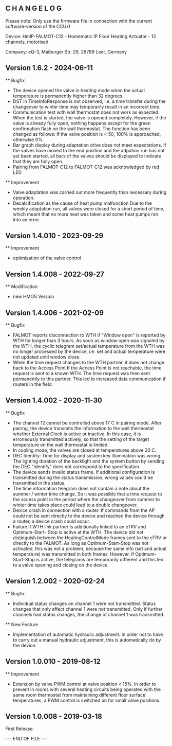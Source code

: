 C H A N G E L O G
-----------------

Please note: Only use the firmware file in connection with the current software-version of the CCUx!

Device:   HmIP-FALMOT-C12 - Homematic IP Floor Heating Actuator - 12 channels, motorised

Company:  eQ-3, Maiburger Str. 29, 26789 Leer, Germany


Version 1.6.2 - 2024-06-11
--------------------------------------------------------------
** Bugfix
   * The device opened the valve in heating mode when the actual temperature is
     permanently higher than 32 degrees.
   * DST in TimeInfoResponse is not observed, i.e. a time transfer during the
     changeover to winter time may temporarily result in an incorrect time.
   * Communication test with wall thermostat does not work as expected.
     When the test is started, the valve is opened completely. However, if the valve is
     already fully open, nothing happens except for the green confirmation flash on the
     wall thermostat. The function has been changed as follows: If the valve position
     is < 50, 100% is approached, otherwise 0%.
   * Bar graph display during adaptation drive does not meet expectations. If the valves
     have moved to the end position and the adpation run has not yet been started, all
     bars of the valves should be displayed to indicate that they are fully open.
   * Pairing from FALMOT-C12 to FALMOT-C12 was acknowledged by red LED

** Improvement
   * Valve adaptation was carried out more frequently than necessary during operation.
   * Decalcification as the cause of heat pump malfunction
      Due to the weekly adaptation run, all valves were closed for a short period of
      time, which meant that no more heat was taken and some heat pumps ran into an
      error.


Version 1.4.010 - 2023-09-29
--------------------------------------------------------------
** Improvement
   * optimization of the valve control


Version 1.4.008 - 2022-09-27
--------------------------------------------------------------
** Modification
   * new HMOS Version


Version 1.4.006 - 2021-02-09
--------------------------------------------------------------
** Bugfix
   * FALMOT reports disconnection to WTH if "Window open" is reported by WTH for longer
     than 3 hours.
      As soon as window open was signaled by the WTH, the cyclic telegram set/actual
      temperature from the WTH was no longer processed by the device, i.e. set and
      actual temperature were not updated until window close.
   * When the time request changes to the WTH partner, it does not change back to the
     Access Point
      If the Access Point is not reachable, the time request is sent to a known WTH. The
      time request was then sent permanently to this partner. This led to increased data
      communication if routers in the field.


Version 1.4.002 - 2020-11-30
--------------------------------------------------------------
** Bugfix
   * The channel 12 cannot be controlled above 17 C in pairing mode.
      After pairing, the device transmits the information to the wall thermostat whether
      External Clock is active or inactive. In this case, it is erroneously transmitted
      actively, so that the setting of the target temperature on the wall thermostat is
      limited.
   * In cooling mode, the valves are closed at temperatures above 30  C.
   * DEC Identify: Time for display and system key illumination was wrong.
      The lighting duration of the backlight and the system button by sending the DEC
      "Identify" does not correspond to the specification.
   * The device sends invalid status frame.
      If additional configuration is transmitted during the status transmission, wrong
      values could be transmitted in the status.
   * The time information telegram does not contain a note about the summer / winter
     time change.
      So it was possible that a time request to the access point in the period where the
      changeover from summer to winter time takes place could lead to a double
      changeover.
   * Device crash in connection with a router.
      If commands from the AP could not be sent directly to the device and reached the
      device through a router, a device crash could occur.
   * Failure if WTH link partner is additionally linked to an eTRV and Optimum-Start-
     Stop is active at the WTH.
      The device did not distinguish between the HeatingControlMode frames sent to the
      eTRV or directly to the FALMOT. As long as Optimum-Start-Stop was not activated,
      this was not a problem, because the same info (set and actual temperature) was
      transmitted in both frames. However, if Optimum-Start-Stop is active, the
      telegrams are temporarily different and this led to a valve opening and closing on
      the device.


Version 1.2.002 - 2020-02-24
--------------------------------------------------------------
** Bugfix
   * Individual status changes on channel 1 were not transmitted.
      Status changes that only affect channel 1 were not transmitted. Only if further
      channels had status changes, the change of channel 1 was transmitted.

** New Feature
   * Implementation of automatic hydraulic adjustment.
      In order not to have to carry out a manual hydraulic adjustment, this is
      automatically do by the device.


Version 1.0.010 - 2019-08-12
--------------------------------------------------------------
** Improvement
   * Extension by valve PWM control at valve position < 15%.
      In order to prevent in rooms with several heating circuits being operated with the
      same room thermostat from maintaining different floor surface temperatures, a PWM
      control is switched on for small valve positions.


Version 1.0.008 - 2019-03-18
--------------------------------------------------------------

First Release.


--- END OF FILE ---


